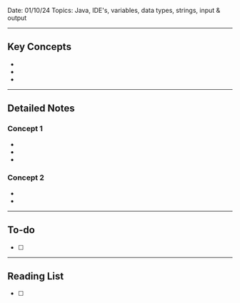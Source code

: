 
Date: 01/10/24
Topics: Java, IDE's, variables, data types, strings, input & output

---

## Key Concepts

-
-
-

---


## Detailed Notes


### Concept 1

-
-
-

### Concept 2

-
-


---

## To-do

- [ ] 

---

## Reading List

- [ ] 